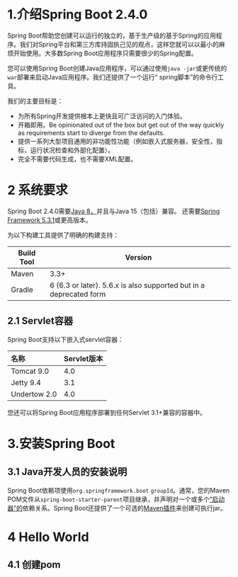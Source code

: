 # 1.介绍Spring Boot  2.4.0

Spring Boot帮助您创建可以运行的独立的，基于生产级的基于Spring的应用程序。我们对Spring平台和第三方库持固执己见的观点，这样您就可以以最小的麻烦开始使用。大多数Spring Boot应用程序只需要很少的Spring配置。

您可以使用Spring Boot创建Java应用程序，可以通过使用`java -jar`或更传统的`war`部署来启动Java应用程序。我们还提供了一个运行“ spring脚本”的命令行工具。

我们的主要目标是：

- 为所有Spring开发提供根本上更快且可广泛访问的入门体验。
- 开箱即用。Be opinionated out of the box but get out of the way quickly as requirements start to diverge from the defaults.
- 提供一系列大型项目通用的非功能性功能（例如嵌入式服务器，安全性，指标，运行状况检查和外部化配置）。
- 完全不需要代码生成，也不需要XML配置。

# 2 系统要求

Spring Boot 2.4.0需要[Java 8，](https://www.java.com/)并且与Java 15（包括）兼容。 还需要[Spring Framework 5.3.1](https://docs.spring.io/spring/docs/5.3.1/reference/html/)或更高版本。

为以下构建工具提供了明确的构建支持：

| **Build Tool** | **Version**                                                  |
| -------------- | ------------------------------------------------------------ |
| Maven          | 3.3+                                                         |
| Gradle         | 6 (6.3 or later). 5.6.x is also supported but in a deprecated form |

## 2.1 Servlet容器

Spring Boot支持以下嵌入式servlet容器：

| 名称         | Servlet版本 |
| :----------- | :---------- |
| Tomcat 9.0   | 4.0         |
| Jetty 9.4    | 3.1         |
| Undertow 2.0 | 4.0         |

您还可以将Spring Boot应用程序部署到任何Servlet 3.1+兼容的容器中。

# 3.安装Spring Boot

## 3.1 Java开发人员的安装说明

Spring Boot依赖项使用`org.springframework.boot` `groupId`。通常，您的Maven POM文件从`spring-boot-starter-parent`项目继承，并声明对一个或多个[“启动器”的](https://docs.spring.io/spring-boot/docs/2.4.0/reference/html/using-spring-boot.html#using-boot-starter)依赖关系。Spring Boot还提供了一个可选的[Maven插件](https://docs.spring.io/spring-boot/docs/2.4.0/reference/html/build-tool-plugins.html#build-tool-plugins-maven-plugin)来创建可执行jar。

# 4 Hello World

## 4.1 创建pom